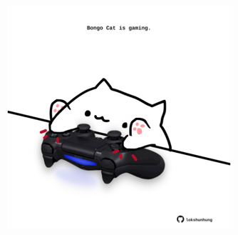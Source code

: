 <!-- built at 09/09/2024, 23:00:50 UTC -->
<p align="center">
  <img width="500" height="500" src="./ReadmeImage.svg">
</p>
